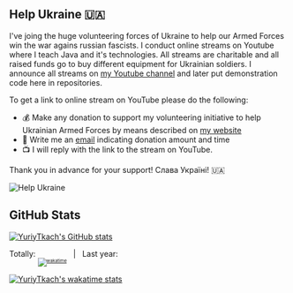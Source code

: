 ## Help Ukraine :ukraine:

I've joing the huge volunteering forces of Ukraine to help our Armed Forces win the war agains russian fascists. I conduct online streams on Youtube where I teach Java and it's technologies. All streams are charitable and all raised funds go to buy different equipment for Ukrainian soldiers. I announce all streams on [my Youtube channel](https://www.youtube.com/channel/UCdXqgQdGW5go6nkkBbUVSMA) and later put demonstration code here in repositories.

To get a link to online stream on YouTube please do the following:

- :moneybag: Make any donation to support my volunteering initiative to help Ukrainian Armed Forces by means described on [my website](https://www.yuriytkach.com/volunteer)
- :email: Write me an [email](mailto:me@yuriytkach.com) indicating donation amount and time
- :tv: I will reply with the link to the stream on YouTube.

Thank you in advance for your support! Слава Україні! :ukraine:

![Help Ukraine](https://images.squarespace-cdn.com/content/v1/55c36c6fe4b0e4120b157100/1652212807740-GBCS4RW5Z84GJHVL0W9R/drone-fundraiser.jpg?format=300w)

## GitHub Stats

[![YuriyTkach's GitHub stats](https://github-readme-stats.vercel.app/api?username=yuriytkach&theme=github_light&include_all_commits=true&count_private=true&hide=issues,contribs&show_icons=true)](https://github.com/anuraghazra/github-readme-stats)

Totally: <sub><sub><sub>[![wakatime](https://wakatime.com/badge/user/c9481947-6b81-4eda-99eb-170787cad4dd.svg)](https://wakatime.com/@c9481947-6b81-4eda-99eb-170787cad4dd)</sub></sub></sub> &nbsp; | &nbsp; Last year:

[![YuriyTkach's wakatime stats](https://github-readme-stats.vercel.app/api/wakatime?username=@c9481947-6b81-4eda-99eb-170787cad4dd&layout=compact&langs_count=16&theme=github_light&hide_title=true)](https://wakatime.com/@c9481947-6b81-4eda-99eb-170787cad4dd)
